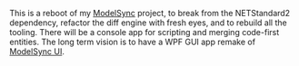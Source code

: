 This is a reboot of my [ModelSync](https://github.com/adamfoneil/ModelSync) project, to break from the NETStandard2 dependency, refactor the diff engine with fresh eyes, and to rebuild all the tooling. There will be a console app for scripting and merging code-first entities. The long term vision is to have a WPF GUI app remake of [ModelSync UI](https://aosoftware.net/modelsync/).
